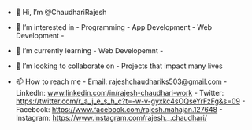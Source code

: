 - 👋 Hi, I’m @ChaudhariRajesh
- 👀 I’m interested in
        - Programming
        - App Development
        - Web Development
        - 
- 🌱 I’m currently learning
        - Web Developemnt
        - 
- 💞️ I’m looking to collaborate on 
        - Projects that impact many lives

- 📫 How to reach me
        - Email: rajeshchaudhariks503@gmail.com
        - LinkedIn: www.linkedin.com/in/rajesh-chaudhari-work 
        - Twitter: https://twitter.com/r_a_j_e_s_h_c?t=-w-v-gyxkc4sOQseYrFzFg&s=09
        - Facebook: https://www.facebook.com/rajesh.mahajan.127648
        - Instagram: https://www.instagram.com/rajesh._.chaudhari/
<!---
ChaudhariRajesh/ChaudhariRajesh is a ✨ special ✨ repository because its `README.md` (this file) appears on your GitHub profile.
You can click the Preview link to take a look at your changes.
--->
